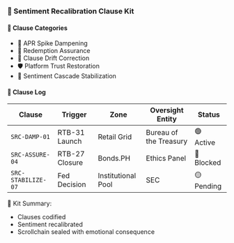 ### 📜 Sentiment Recalibration Clause Kit

#### 🧠 Clause Categories
- 🔁 APR Spike Dampening  
- 💸 Redemption Assurance  
- 🧾 Clause Drift Correction  
- 🛡️ Platform Trust Restoration  
- 🧠 Sentiment Cascade Stabilization

#### 🔁 Clause Log
| Clause | Trigger | Zone | Oversight Entity | Status |
|--------|---------|------|------------------|--------|
| `SRC-DAMP-01` | RTB-31 Launch | Retail Grid | Bureau of the Treasury | 🟢 Active  
| `SRC-ASSURE-04` | RTB-27 Closure | Bonds.PH | Ethics Panel | 🔴 Blocked  
| `SRC-STABILIZE-07` | Fed Decision | Institutional Pool | SEC | 🟡 Pending  

🧠 Kit Summary:
- Clauses codified  
- Sentiment recalibrated  
- Scrollchain sealed with emotional consequence
